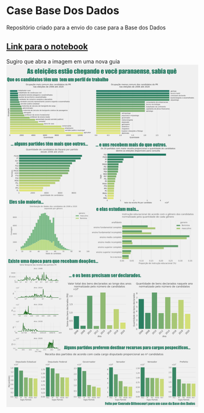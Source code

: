 # Case Base Dos Dados
Repositório criado para a envio do case para a Base dos Dados

## [Link para o notebook](https://github.com/ConradBitt/case_basedosdados/blob/main/Case_base_dos_dados.ipynb)

Sugiro que abra a imagem em uma nova guia 
![Figura do case para a Base dos Dados](https://raw.githubusercontent.com/ConradBitt/case_basedosdados/main/Case%20base%20dos%20dados.png)
